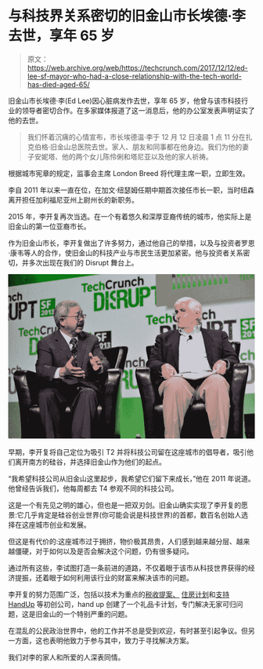 # 与科技界关系密切的旧金山市长埃德·李去世，享年 65 岁

> 原文：<https://web.archive.org/web/https://techcrunch.com/2017/12/12/ed-lee-sf-mayor-who-had-a-close-relationship-with-the-tech-world-has-died-aged-65/>

旧金山市长埃德·李(Ed Lee)因心脏病发作去世，享年 65 岁，他曾与该市科技行业的领导者密切合作。在多家媒体报道了这一消息后，他的办公室发表声明证实了他的去世。

> 我们怀着沉痛的心情宣布，市长埃德温·李于 12 月 12 日凌晨 1 点 11 分在扎克伯格·旧金山总医院去世。家人、朋友和同事都在他身边。我们为他的妻子安妮塔、他的两个女儿陈伶俐和塔尼亚以及他的家人祈祷。

根据城市宪章的规定，监事会主席 London Breed 将代理主席一职，立即生效。

李自 2011 年以来一直在位，在加文·纽瑟姆任期中期首次接任市长一职，当时纽森离开担任加利福尼亚州上尉州长的新职务。

2015 年，李开复再次当选。在一个有着悠久和深厚亚裔传统的城市，他实际上是旧金山的第一位亚裔市长。

作为旧金山市长，李开复做出了许多努力，通过他自己的举措，以及与投资者罗恩·康韦等人的合作，使旧金山的科技产业与市民生活更加紧密。他与投资者关系密切，并多次出现在我们的 Disrupt 舞台上。

![](img/80758692c118864c48d1c1a6be849f38.png)

早期，李开复将自己定位为吸引 T2 并将科技公司留在这座城市的倡导者，吸引他们离开南方的硅谷，并选择旧金山作为他们的起点。

“我希望科技公司从旧金山这里起步，我希望它们留下来成长，”他在 2011 年说道。他曾经告诉我们，他每周都去 T4 参观不同的科技公司。

这是一个有先见之明的雄心，但也是一把双刃剑。旧金山确实实现了李开复的愿景:它几乎肯定是硅谷创业世界(你可能会说是科技世界)的首都，数百名创始人选择在这座城市创业和发展。

但这是有代价的:这座城市过于拥挤，物价极其昂贵，人们感到越来越分层、越来越僵硬，对于如何以及是否会解决这个问题，仍有很多疑问。

通过所有这些，李试图打造一条前进的道路，不仅着眼于该市从科技世界获得的经济提振，还着眼于如何利用该行业的财富来解决该市的问题。

李开复的努力范围广泛，包括以技术为重点的[税收提案、](https://web.archive.org/web/20230307142249/https://techcrunch.com/2014/01/06/charging-tech-shuttles-for-muni-bus-stops/) [住房计划](https://web.archive.org/web/20230307142249/https://techcrunch.com/2014/01/24/it-doesnt-have-to-be-this-way/)和[支持 HandUp](https://web.archive.org/web/20230307142249/https://techcrunch.com/2016/12/19/handup-gift-cards-expansion/) 等初创公司，hand up 创建了一个礼品卡计划，专门解决无家可归问题，这是旧金山的一个特别严重的问题。

在混乱的公民政治世界中，他的工作并不总是受到欢迎，有时甚至引起争议。但另一方面，这也表明他致力于参与其中，致力于寻找解决方案。

我们对李的家人和所爱的人深表同情。